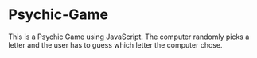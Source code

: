 # Psychic-Game
This is a Psychic Game using JavaScript. The computer randomly picks a letter and the user has to guess which letter the computer chose.
